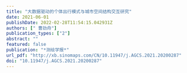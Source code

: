 ```yaml
---
title: "大数据驱动的个体出行模式与城市空间结构交互研究"
date: 2021-06-01
publishDate: 2022-02-28T11:54:15.042931Z
authors: [" 曹劲舟"]
publication_types: ["2"]
abstract: ""
featured: false
publication: "*测绘学报*"
url_pdf: "http://xb.sinomaps.com/CN/10.11947/j.AGCS.2021.20200287"
doi: "10.11947/j.AGCS.2021.20200287"
---
```


